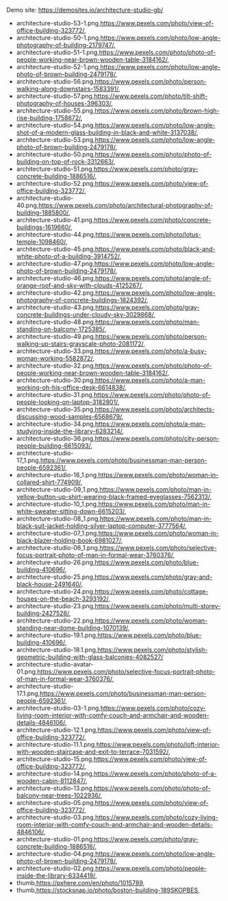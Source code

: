 Demo site: https://demosites.io/architecture-studio-gb/


- architecture-studio-53-1.png,https://www.pexels.com/photo/view-of-office-building-323772/,
- architecture-studio-50-1.png,https://www.pexels.com/photo/low-angle-photography-of-building-2179747/,
- architecture-studio-51-1.png,https://www.pexels.com/photo/photo-of-people-working-near-brown-wooden-table-3184162/,
- architecture-studio-52-1.png,https://www.pexels.com/photo/low-angle-photo-of-brown-building-2479178/,
- architecture-studio-56.png,https://www.pexels.com/photo/person-walking-along-downstairs-1583391/,
- architecture-studio-57.png,https://www.pexels.com/photo/tilt-shift-photography-of-houses-396303/,
- architecture-studio-55.png,https://www.pexels.com/photo/brown-high-rise-building-1758672/,
- architecture-studio-54.png,https://www.pexels.com/photo/low-angle-shot-of-a-modern-glass-building-in-black-and-white-3137038/,
- architecture-studio-53.png,https://www.pexels.com/photo/low-angle-photo-of-brown-building-2479178/,
- architecture-studio-50.png,https://www.pexels.com/photo/photo-of-building-on-top-of-rock-3312663/,
- architecture-studio-51.png,https://www.pexels.com/photo/gray-concrete-building-1886516/,
- architecture-studio-52.png,https://www.pexels.com/photo/view-of-office-building-323772/,
- architecture-studio-40.png,https://www.pexels.com/photo/architectural-photography-of-building-1885800/,
- architecture-studio-41.png,https://www.pexels.com/photo/concrete-buildings-1619660/,
- architecture-studio-44.png,https://www.pexels.com/photo/lotus-temple-1098460/,
- architecture-studio-45.png,https://www.pexels.com/photo/black-and-white-photo-of-a-building-3914752/,
- architecture-studio-47.png,https://www.pexels.com/photo/low-angle-photo-of-brown-building-2479178/,
- architecture-studio-46.png,https://www.pexels.com/photo/angle-of-orange-roof-and-sky-with-clouds-4125267/,
- architecture-studio-42.png,https://www.pexels.com/photo/low-angle-photography-of-concrete-buildings-1824392/,
- architecture-studio-43.png,https://www.pexels.com/photo/gray-concrete-buildings-under-cloudy-sky-3029868/,
- architecture-studio-48.png,https://www.pexels.com/photo/man-standing-on-balcony-1725385/,
- architecture-studio-49.png,https://www.pexels.com/photo/person-walking-up-stairs-grayscale-photo-2081172/,
- architecture-studio-33.png,https://www.pexels.com/photo/a-busy-woman-working-5582872/,
- architecture-studio-32.png,https://www.pexels.com/photo/photo-of-people-working-near-brown-wooden-table-3184162/,
- architecture-studio-30.png,https://www.pexels.com/photo/a-man-working-oh-his-office-desk-6614838/,
- architecture-studio-31.png,https://www.pexels.com/photo/photo-of-people-looking-on-laptop-3182801/,
- architecture-studio-35.png,https://www.pexels.com/photo/architects-discussing-wood-samples-6568679/,
- architecture-studio-34.png,https://www.pexels.com/photo/a-man-studying-inside-the-library-6283214/,
- architecture-studio-36.png,https://www.pexels.com/photo/city-person-people-building-6615093/,
- architecture-studio-17_1.png,https://www.pexels.com/photo/businessman-man-person-people-6592361/,
- architecture-studio-16_1.png,https://www.pexels.com/photo/woman-in-collared-shirt-774909/,
- architecture-studio-09_1.png,https://www.pexels.com/photo/man-in-yellow-button-up-shirt-wearing-black-framed-eyeglasses-7562313/,
- architecture-studio-10_1.png,https://www.pexels.com/photo/man-in-white-sweater-sitting-down-6615203/,
- architecture-studio-08_1.png,https://www.pexels.com/photo/man-in-black-suit-jacket-holding-silver-laptop-computer-3777564/,
- architecture-studio-07_1.png,https://www.pexels.com/photo/woman-in-black-blazer-holding-book-6981027/,
- architecture-studio-06_1.png,https://www.pexels.com/photo/selective-focus-portrait-photo-of-man-in-formal-wear-3760376/,
- architecture-studio-26.png,https://www.pexels.com/photo/blue-building-410696/,
- architecture-studio-25.png,https://www.pexels.com/photo/gray-and-black-house-2491640/,
- architecture-studio-24.png,https://www.pexels.com/photo/cottage-houses-on-the-beach-3293192/,
- architecture-studio-23.png,https://www.pexels.com/photo/multi-storey-building-2427528/,
- architecture-studio-22.png,https://www.pexels.com/photo/woman-standing-near-dome-building-1070139/,
- architecture-studio-19.1.png,https://www.pexels.com/photo/blue-building-410696/,
- architecture-studio-18.1.png,https://www.pexels.com/photo/stylish-geometric-building-with-glass-balconies-4082527/
- architecture-studio-avatar-01.png,https://www.pexels.com/photo/selective-focus-portrait-photo-of-man-in-formal-wear-3760376/,
- architecture-studio-17.1.png,https://www.pexels.com/photo/businessman-man-person-people-6592361/,
- architecture-studio-03-1.png,https://www.pexels.com/photo/cozy-living-room-interior-with-comfy-couch-and-armchair-and-wooden-details-4846106/,
- architecture-studio-12.1.png,https://www.pexels.com/photo/view-of-office-building-323772/,
- architecture-studio-11.1.png,https://www.pexels.com/photo/loft-interior-with-wooden-staircase-and-exit-to-terrace-7031592/,
- architecture-studio-15.png,https://www.pexels.com/photo/view-of-office-building-323772/,
- architecture-studio-14.png,https://www.pexels.com/photo/photo-of-a-wooden-cabin-8112847/,
- architecture-studio-13.png,https://www.pexels.com/photo/photo-of-balcony-near-trees-1022936/,
- architecture-studio-05.png,https://www.pexels.com/photo/view-of-office-building-323772/,
- architecture-studio-03.png,https://www.pexels.com/photo/cozy-living-room-interior-with-comfy-couch-and-armchair-and-wooden-details-4846106/,
- architecture-studio-01.png,https://www.pexels.com/photo/gray-concrete-building-1886516/,
- architecture-studio-04.png,https://www.pexels.com/photo/low-angle-photo-of-brown-building-2479178/,
- architecture-studio-02.png,https://www.pexels.com/photo/people-inside-the-library-6334419/,
- thumb,https://pxhere.com/en/photo/1015789,
- thumb,https://stocksnap.io/photo/boston-building-189SKOPBES,
